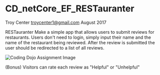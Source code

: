 # CD_netCore_EF_RESTauranter
Troy Center troycenter1@gmail.com August 2017

RESTauranter
Make a simple app that allows users to submit reviews for restaurants. Users don't need to login, simply input their name and the name of the restaurant being reviewed. After the review is submitted the user should be redirected to a list of all reviews.

<img src="https://s3.amazonaws.com/General_V88/boomyeah2015/codingdojo/curriculum/content/chapter/RESTauranter.png" alt="Coding Dojo Assignment Image">

(Bonus) Visitors can rate each review as "Helpful" or "Unhelpful"